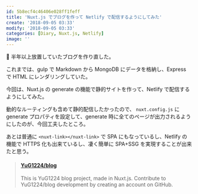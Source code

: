 ```yaml
---
id: 5b8ecf4c46406e028ff1feff
title: 'Nuxt.js でブログを作って Netlify で配信するようにしてみた'
create: '2018-09-05 03:33'
modify: '2018-09-05 03:33'
categories: [Diary, Nuxt.js, Netlify]
image: ''
---
```


 半年以上放置していたブログを作り直した。

これまでは、gulp で Markdown から MongoDB にデータを格納し、Express で HTML にレンダリングしていた。

今回は、Nuxt.js の generate の機能で静的サイトを作って、Netlify で配信するようにしてみた。

<!-- more -->

動的なルーティングも含めて静的配信したかったので、 `nuxt.config.js` に generate プロパティを設定して、generate 時に全てのページが出力されるようにしたのが、今回工夫したところ。

あとは普通に `<nuxt-link></nuxt-link>` で SPA にもなっているし、Netlify の機能で HTTPS 化も出来ているし、凄く簡単に SPA+SSG を実現することが出来たと思う。

<blockquote class="embedly-card" data-card-key="efc9713d77434ae8b88ef22dda0a91e8" data-card-controls="0" data-card-width="500" data-card-type="article" data-card-align="left"><h4><a href="https://github.com/YuG1224/blog">YuG1224/blog</a></h4><p>This is YuG1224 blog project, made in Nuxt.js. Contribute to YuG1224/blog development by creating an account on GitHub.</p></blockquote>
